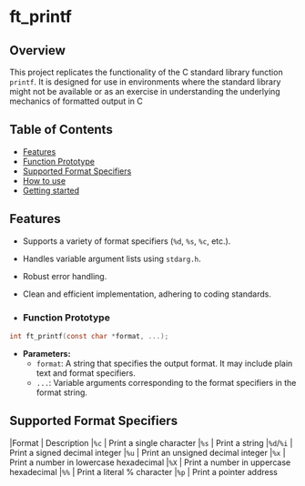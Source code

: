 # ft_printf

## Overview
This project replicates the functionality of the C standard library function `printf`. It is designed for use in environments where the standard library might not be available or as an exercise in understanding the underlying mechanics of formatted output in C

## Table of Contents
- [Features](#features)
- [Function Prototype](#function-prototype)
- [Supported Format Specifiers](#supported-format-specifiers)
- [How to use](#how-to-use)
- [Getting started](#getting-started)

## Features

- Supports a variety of format specifiers (`%d`, `%s`, `%c`, etc.).
- Handles variable argument lists using `stdarg.h`.
- Robust error handling.
- Clean and efficient implementation, adhering to coding standards.

- ### Function Prototype
```c
int ft_printf(const char *format, ...);
```

- **Parameters:**
  - `format`: A string that specifies the output format. It may include plain text and format specifiers.
  - `...`: Variable arguments corresponding to the format specifiers in the format string.
 
## Supported Format Specifiers
|Format   | Description
|`%c`     |  Print a single character
|`%s`     |  Print a string
|`%d`/`%i`  |  Print a signed decimal integer
|`%u`     |   Print an unsigned decimal integer
|`%x`     |   Print a number in lowercase hexadecimal
|`%X`     |   Print a number in uppercase hexadecimal
|`%%`     |   Print a literal % character
|`%p`     |   	Print a pointer address

